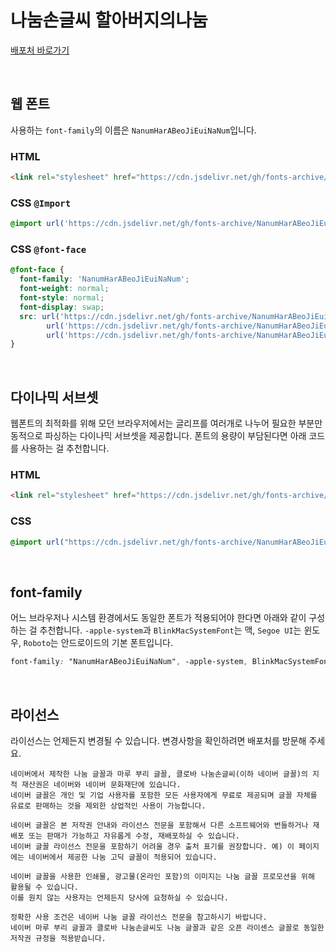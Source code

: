 # 나눔손글씨 할아버지의나눔

[배포처 바로가기](https://hangeul.naver.com/fonts/search?f=clova)

&nbsp;

## 웹 폰트

사용하는 `font-family`의 이름은 `NanumHarABeoJiEuiNaNum`입니다.

### HTML

```html
<link rel="stylesheet" href="https://cdn.jsdelivr.net/gh/fonts-archive/NanumHarABeoJiEuiNaNum/NanumHarABeoJiEuiNaNum.css" type="text/css"/>
```

### CSS `@Import`

```css
@import url('https://cdn.jsdelivr.net/gh/fonts-archive/NanumHarABeoJiEuiNaNum/NanumHarABeoJiEuiNaNum.css');
```

### CSS `@font-face`

```css
@font-face {
  font-family: 'NanumHarABeoJiEuiNaNum';
  font-weight: normal;
  font-style: normal;
  font-display: swap;
  src: url('https://cdn.jsdelivr.net/gh/fonts-archive/NanumHarABeoJiEuiNaNum/NanumHarABeoJiEuiNaNum.woff2') format('woff2'),
        url('https://cdn.jsdelivr.net/gh/fonts-archive/NanumHarABeoJiEuiNaNum/NanumHarABeoJiEuiNaNum.woff') format('woff'),
        url('https://cdn.jsdelivr.net/gh/fonts-archive/NanumHarABeoJiEuiNaNum/NanumHarABeoJiEuiNaNum.ttf') format('truetype');
}
```

&nbsp;

## 다이나믹 서브셋

웹폰트의 최적화를 위해 모던 브라우저에서는 글리프를 여러개로 나누어 필요한 부분만 동적으로 파싱하는 다이나믹 서브셋을 제공합니다. 폰트의 용량이 부담된다면 아래 코드를 사용하는 걸 추천합니다.

### HTML

```html
<link rel="stylesheet" href="https://cdn.jsdelivr.net/gh/fonts-archive/NanumHarABeoJiEuiNaNum/subsets/NanumHarABeoJiEuiNaNum-dynamic-subset.css" type="text/css"/>
```

### CSS

```css
@import url("https://cdn.jsdelivr.net/gh/fonts-archive/NanumHarABeoJiEuiNaNum/subsets/NanumHarABeoJiEuiNaNum-dynamic-subset.css");
```

&nbsp;

## font-family

어느 브라우저나 시스템 환경에서도 동일한 폰트가 적용되어야 한다면 아래와 같이 구성하는 걸 추천합니다. `-apple-system`과 `BlinkMacSystemFont`는 맥, `Segoe UI`는 윈도우, `Roboto`는 안드로이드의 기본 폰트입니다.

```css
font-family: "NanumHarABeoJiEuiNaNum", -apple-system, BlinkMacSystemFont, "Segoe UI",Roboto, Oxygen, Ubuntu, Cantarell, "Open Sans", "Helvetica Neue", sans-serif;
```

&nbsp;

## 라이선스

라이선스는 언제든지 변경될 수 있습니다. 변경사항을 확인하려면 배포처를 방문해 주세요.

```
네이버에서 제작한 나눔 글꼴과 마루 부리 글꼴, 클로바 나눔손글씨(이하 네이버 글꼴)의 지적 재산권은 네이버와 네이버 문화재단에 있습니다.
네이버 글꼴은 개인 및 기업 사용자를 포함한 모든 사용자에게 무료로 제공되며 글꼴 자체를 유료로 판매하는 것을 제외한 상업적인 사용이 가능합니다.

네이버 글꼴은 본 저작권 안내와 라이선스 전문을 포함해서 다른 소프트웨어와 번들하거나 재배포 또는 판매가 가능하고 자유롭게 수정, 재배포하실 수 있습니다.
네이버 글꼴 라이선스 전문을 포함하기 어려울 경우 출처 표기를 권장합니다. 예) 이 페이지에는 네이버에서 제공한 나눔 고딕 글꼴이 적용되어 있습니다.

네이버 글꼴을 사용한 인쇄물, 광고물(온라인 포함)의 이미지는 나눔 글꼴 프로모션을 위해 활용될 수 있습니다.
이를 원치 않는 사용자는 언제든지 당사에 요청하실 수 있습니다.

정확한 사용 조건은 네이버 나눔 글꼴 라이선스 전문을 참고하시기 바랍니다.
네이버 마루 부리 글꼴과 클로바 나눔손글씨도 나눔 글꼴과 같은 오픈 라이센스 글꼴로 동일한 저작권 규정을 적용받습니다.
```
